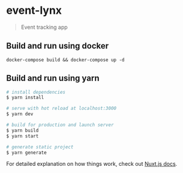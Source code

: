 # event-lynx

> Event tracking app

## Build and run using docker

```
docker-compose build && docker-compose up -d
```



## Build and run using yarn

``` bash
# install dependencies
$ yarn install

# serve with hot reload at localhost:3000
$ yarn dev

# build for production and launch server
$ yarn build
$ yarn start

# generate static project
$ yarn generate
```

For detailed explanation on how things work, check out [Nuxt.js docs](https://nuxtjs.org).

